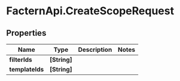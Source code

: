 # FacternApi.CreateScopeRequest

## Properties
Name | Type | Description | Notes
------------ | ------------- | ------------- | -------------
**filterIds** | **[String]** |  | 
**templateIds** | **[String]** |  | 


